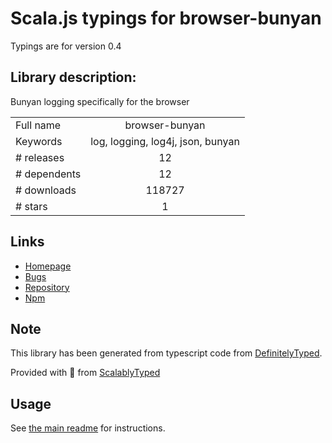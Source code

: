 
# Scala.js typings for browser-bunyan

Typings are for version 0.4

## Library description:
Bunyan logging specifically for the browser

|                    |                 |
| ------------------ | :-------------: |
| Full name          | browser-bunyan |
| Keywords           | log, logging, log4j, json, bunyan |
| # releases         | 12 |
| # dependents       | 12 |
| # downloads        | 118727 |
| # stars            | 1 |

## Links
- [Homepage](https://github.com/philmander/browser-bunyan#readme)
- [Bugs](https://github.com/philmander/browser-bunyan/issues)
- [Repository](https://github.com/philmander/browser-bunyan)
- [Npm](https://www.npmjs.com/package/browser-bunyan)
    


## Note
This library has been generated from typescript code from [DefinitelyTyped](https://definitelytyped.org).

Provided with :purple_heart: from [ScalablyTyped](https://github.com/oyvindberg/ScalablyTyped)

## Usage
See [the main readme](../../readme.md) for instructions.


